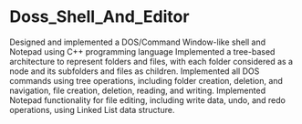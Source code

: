 # Doss_Shell_And_Editor
Designed and implemented a DOS/Command Window-like shell and Notepad using C++ programming language
Implemented a tree-based architecture to represent folders and files, with each folder considered as a node and its subfolders and files as children.
Implemented all DOS commands using tree operations, including folder creation, deletion, and navigation, file creation, deletion, reading, and writing.
Implemented Notepad functionality for file editing, including write data, undo, and redo operations, using Linked List data structure.

